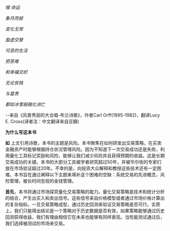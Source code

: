 *哦 命运*

*象月亮般*

*变化无常*

*盈虚交替*

*可恶的生活*

*把苦难*

*和幸福交织*

*无论贫贱*

*与富贵*

*都如冰雪般融化消亡*

--来自《风景秀丽的大合唱-布兰诗歌》，作者Carl Orff(1895-1982)，翻译Lucy E. Cross(译者注：中文翻译来自豆瓣)


**为什么写这本书**

**如** 上文引用诗歌，本书的主题是风险。本书聚焦在如何研发出交易策略，在买卖金融资产时能够根据持仓状况管理风险。因为不知道下一次交易成功还是失败，利用量化工具标记奖励和风险，能够让我们减少风险并且获得预期的收益。这是长期交易成功的关键。本书的大部分工具被学者研究超过50年，并被华尔街的专家们放在市场验证超过20年。不幸的是，向投资大众解释和教授这些技术还有一定困难。本书旨在通过阐释以下主题来填补这个困难的空缺：系统交易的先进概念，风险管理，被长时间忽视的金钱管理。

  **首先**，本书将通过市场探究量化交易策略的能力。量化交易策略是技术和统计分析的结合，产生出买入和卖出信号。这些信号来自价格模型或者通过市场价格计算出的复杂指标。一旦交易策略成型，通过历史回测来验证交易策略是否可行。实质上，我们只能得出结论是一个策略对于历史数据是否有效，如果策略能够通过历史回测获得收益，我们有理由相信它在未来也能够有同样表现。当性能测试通过后，我们选择被测试的市场来交易。
